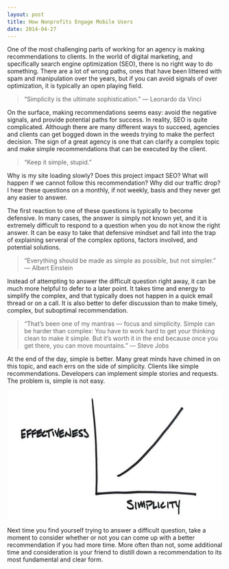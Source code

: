 ```yaml
---
layout: post
title: How Nonprofits Engage Mobile Users
date: 2014-04-27
---
```


One of the most challenging parts of working for an agency is making recommendations to clients. In the world of digital marketing, and specifically search engine optimization (SEO), there is no right way to do something. There are a lot of wrong paths, ones that have been littered with spam and manipulation over the years, but if you can avoid signals of over optimization, it is typically an open playing field.

> “Simplicity is the ultimate sophistication.” — Leonardo da Vinci

On the surface, making recommendations seems easy: avoid the negative signals, and provide potential paths for success. In reality, SEO is quite complicated. Although there are many different ways to succeed, agencies and clients can get bogged down in the weeds trying to make the perfect decision. The sign of a great agency is one that can clarify a complex topic and make simple recommendations that can be executed by the client.

> “Keep it simple, stupid.”

Why is my site loading slowly? Does this project impact SEO? What will happen if we cannot follow this recommendation? Why did our traffic drop? I hear these questions on a monthly, if not weekly, basis and they never get any easier to answer.

The first reaction to one of these questions is typically to become defensive. In many cases, the answer is simply not known yet, and it is extremely difficult to respond to a question when you do not know the right answer. It can be easy to take that defensive mindset and fall into the trap of explaining serveral of the complex options, factors involved, and potential solutions.

> “Everything should be made as simple as possible, but not simpler.” — Albert Einstein

Instead of attempting to answer the difficult question right away, it can be much more helpful to defer to a later point. It takes time and energy to simplify the complex, and that typically does not happen in a quick email thread or on a call. It is also better to defer discussion than to make timely, complex, but suboptimal recommendation.

> “That’s been one of my mantras — focus and simplicity. Simple can be harder than complex: You have to work hard to get your thinking clean to make it simple. But it’s worth it in the end because once you get there, you can move mountains.” — Steve Jobs

At the end of the day, simple is better. Many great minds have chimed in on this topic, and each errs on the side of simplicity. Clients like simple recommendations. Developers can implement simple stories and requests. The problem is, simple is not easy.

![Chart of Effectiveness vs. Simplicity](/images/effectiveness-vs-simplicity-chart.jpeg)


Next time you find yourself trying to answer a difficult question, take a moment to consider whether or not you can come up with a better recommendation if you had more time. More often than not, some additional time and consideration is your friend to distill down a recommendation to its most fundamental and clear form.